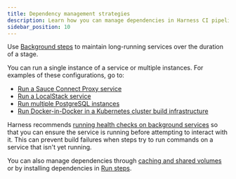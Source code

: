 ```yaml
---
title: Dependency management strategies
description: Learn how you can manage dependencies in Harness CI pipelines.
sidebar_position: 10
---
```


Use [Background steps](./background-step-settings) to maintain long-running services over the duration of a stage.

You can run a single instance of a service or multiple instances. For examples of these configurations, go to:

* [Run a Sauce Connect Proxy service](/tutorials/ci-pipelines/test/saucelabs-proxy)
* [Run a LocalStack service](./ci-localstack-background-step.md)
* [Run multiple PostgreSQL instances](./multiple-postgres.md)
* [Run Docker-in-Docker in a Kubernetes cluster build infrastructure](./run-docker-in-docker-in-a-ci-stage.md)

Harness recommends [running health checks on background services](./health-check-services.md) so that you can ensure the service is running before attempting to interact with it. This can prevent build failures when steps try to run commands on a service that isn't yet running.

You can also manage dependencies through [caching and shared volumes](../caching-ci-data/share-ci-data-across-steps-and-stages.md) or by installing dependencies in [Run steps](../run-step-settings.md).
